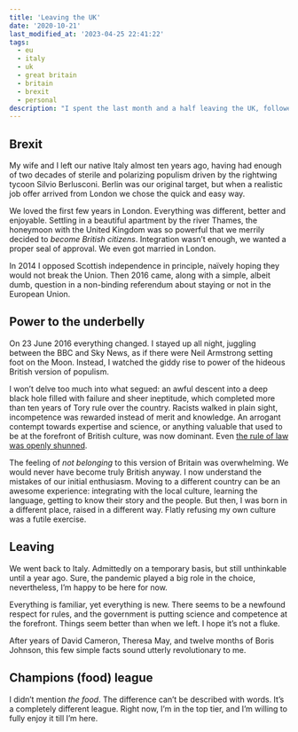 ```yaml
---
title: 'Leaving the UK'
date: '2020-10-21'
last_modified_at: '2023-04-25 22:41:22'
tags:
  - eu
  - italy
  - uk 
  - great britain
  - britain
  - brexit
  - personal
description: "I spent the last month and a half leaving the UK, followed by two lingering monsters: a global pandemic and a massive feeling of betrayal."
---
```

## Brexit

My wife and I left our native Italy almost ten years ago, having had enough of two decades of sterile and polarizing populism driven by the rightwing tycoon Silvio Berlusconi. Berlin was our original target, but when a realistic job offer arrived from London we chose the quick and easy way.

We loved the first few years in London. Everything was different, better and enjoyable. Settling in a beautiful apartment by the river Thames, the honeymoon with the United Kingdom was so powerful that we merrily decided to _become British citizens_. Integration wasn’t enough, we wanted a proper seal of approval. We even got married in London. 

In 2014 I opposed Scottish independence in principle, naïvely hoping they would not break the Union. Then 2016 came, along with a simple, albeit dumb, question in a non-binding referendum about staying or not in the European Union.

## Power to the underbelly

On 23 June 2016 everything changed. I stayed up all night, juggling between the BBC and Sky News, as if there were Neil Armstrong setting foot on the Moon. Instead, I watched the giddy rise to power of the hideous British version of populism.

I won’t delve too much into what segued: an awful descent into a deep black hole filled with failure and sheer ineptitude, which completed more than ten years of Tory rule over the country. Racists walked in plain sight, incompetence was rewarded instead of merit and knowledge. An arrogant contempt towards expertise and science, or anything valuable that used to be at the forefront of British culture, was now dominant. Even [the rule of law was openly shunned](https://www.politico.eu/article/uk-minister-confirms-plan-to-break-international-law-over-brexit/).

The feeling of _not belonging_ to this version of Britain was overwhelming. We would never have become truly British anyway. I now understand the mistakes of our initial enthusiasm. Moving to a different country can be an awesome experience: integrating with the local culture, learning the language, getting to know their story and the people. But then, I was born in a different place, raised in a different way. Flatly refusing my own culture was a futile exercise.

## Leaving

We went back to Italy. Admittedly on a temporary basis, but still unthinkable until a year ago. Sure, the pandemic played a big role in the choice, nevertheless, I’m happy to be here for now. 

Everything is familiar, yet everything is new. There seems to be a newfound respect for rules, and the government is putting science and competence at the forefront. Things seem better than when we left. I hope it’s not a fluke.

After years of David Cameron, Theresa May, and twelve months of Boris Johnson, this few simple facts sound utterly revolutionary to me.

## Champions (food) league

I didn’t mention _the food_. The difference can’t be described with words. It’s a completely different league. Right now, I’m in the top tier, and I’m willing to fully enjoy it till I’m here.